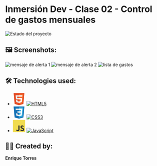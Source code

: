 # Inmersión Dev - Clase 02 - Control de gastos mensuales
![Estado del proyecto](https://img.shields.io/badge/Estatus:-Completed-green)

## 🖼️ Screenshots:
![mensaje de alerta 1](https://github.com/user-attachments/assets/c8459ea0-aa48-493d-983e-7bb812023fca)
![mensaje de alerta 2](https://github.com/user-attachments/assets/b5dd9d7e-7279-47c5-8395-8d5a5003c452)
![lista de gastos](https://github.com/user-attachments/assets/d5ca7ee3-3345-410c-87f2-a6c8cdcb5397)

## 🛠️ Technologies used:
* <img src="https://raw.githubusercontent.com/devicons/devicon/master/icons/html5/html5-original.svg" alt="HTML5" width="40" height="40"/> [![HTML5](https://img.shields.io/badge/HTML5-E34F26?style=for-the-badge&logo=html5&logoColor=white)](https://developer.mozilla.org/en-US/docs/Web/Guide/HTML/HTML5)
* <img src="https://raw.githubusercontent.com/devicons/devicon/master/icons/css3/css3-original.svg" alt="CSS3" width="40" height="40"/> [![CSS3](https://img.shields.io/badge/CSS3-1572B6?style=for-the-badge&logo=css3&logoColor=white)](https://developer.mozilla.org/en-US/docs/Web/CSS)
* <img src="https://raw.githubusercontent.com/devicons/devicon/master/icons/javascript/javascript-original.svg" alt="JavaScript" width="40" height="40"/> [![JavaScript](https://img.shields.io/badge/JavaScript-F7DF1E?style=for-the-badge&logo=javascript&logoColor=black)](https://developer.mozilla.org/en-US/docs/Web/JavaScript)

## 👨‍💻 Created by:
**Enrique Torres**
